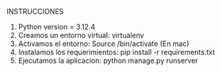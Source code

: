 INSTRUCCIONES

1) Python version = 3.12.4
2) Creamos un entorno virtual: virtualenv <nombre del entorno>
3) Activamos el entorno: Source <nombre del entorno>/bin/activate (En mac)
4) Instalamos los requerimientos: pip install -r requirements.txt
5) Ejecutamos la aplicacion: python manage.py runserver